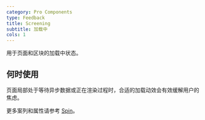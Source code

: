 ```yaml
---
category: Pro Components
type: Feedback
title: Screening
subtitle: 加载中
cols: 1
---
```


用于页面和区块的加载中状态。

## 何时使用

页面局部处于等待异步数据或正在渲染过程时，合适的加载动效会有效缓解用户的焦虑。

更多案列和属性请参考 [Spin](/components/spin/)。

